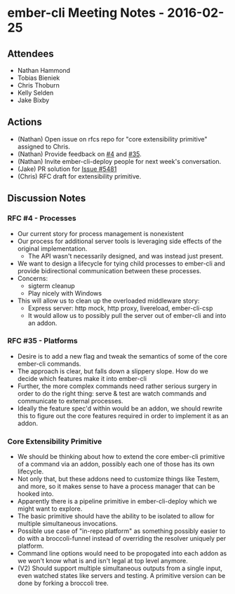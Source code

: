 # ember-cli Meeting Notes - 2016-02-25

## Attendees

- Nathan Hammond
- Tobias Bieniek
- Chris Thoburn
- Kelly Selden
- Jake Bixby

## Actions

- (Nathan) Open issue on rfcs repo for "core extensibility primitive" assigned to Chris.
- (Nathan) Provide feedback on [#4](https://github.com/ember-cli/rfcs/pull/4#issuecomment-189021955) and [#35](https://github.com/ember-cli/rfcs/pull/35#issuecomment-189014121).
- (Nathan) Invite ember-cli-deploy people for next week's conversation.
- (Jake) PR solution for [Issue #5481](https://github.com/ember-cli/ember-cli/issues/5481)
- (Chris) RFC draft for extensibility primitive.

## Discussion Notes

### RFC #4 - Processes

- Our current story for process management is nonexistent
- Our process for additional server tools is leveraging side effects of the original implementation.
  - The API wasn't necessarily designed, and was instead just present.
- We want to design a lifecycle for tying child processes to ember-cli and provide bidirectional communication between these processes.
- Concerns:
  - sigterm cleanup
  - Play nicely with Windows
- This will allow us to clean up the overloaded middleware story:
  - Express server: http mock, http proxy, livereload, ember-cli-csp
  - It would allow us to possibly pull the server out of ember-cli and into an addon.

### RFC #35 - Platforms

- Desire is to add a new flag and tweak the semantics of some of the core ember-cli commands.
- The approach is clear, but falls down a slippery slope. How do we decide which features make it into ember-cli
- Further, the more complex commands need rather serious surgery in order to do the right thing: serve & test are watch commands and communicate to external processes.
- Ideally the feature spec'd within would be an addon, we should rewrite this to figure out the core features required in order to implement it as an addon.

### Core Extensibility Primitive

- We should be thinking about how to extend the core ember-cli primitive of a command via an addon, possibly each one of those has its own lifecycle.
- Not only that, but these addons need to customize things like Testem, and more, so it makes sense to have a process manager that can be hooked into.
- Apparently there is a pipeline primitive in ember-cli-deploy which we might want to explore.
- The basic primitive should have the ability to be isolated to allow for multiple simultaneous invocations.
- Possible use case of "in-repo platform" as something possibly easier to do with a broccoli-funnel instead of overriding the resolver uniquely per platform.
- Command line options would need to be propogated into each addon as we won't know what is and isn't legal at top level anymore.
- (V2) Should support multiple simultaneous outputs from a single input, even watched states like servers and testing. A primitive version can be done by forking a broccoli tree.
